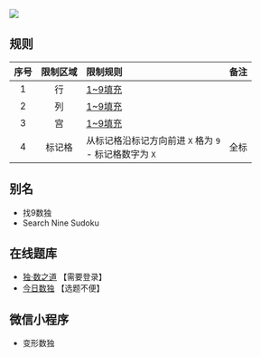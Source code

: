 ![](https://cn.sudoku.today/pic/04/search9/69755_58091.png)

## 规则
| 序号 | 限制区域 | 限制规则 | 备注 |
| :---: | :---: | :--- | :---: |
| 1 | 行 | [1~9填充] | |
| 2 | 列 | [1~9填充] | |
| 3 | 宫 | [1~9填充] | |
| 4 | 标记格 | 从标记格沿标记方向前进 `X` 格为 `9`<br/>- 标记格数字为 `X` | 全标 |

## 别名
- 找9数独
- Search Nine Sudoku

## 在线题库
- [独·数之道](http://www.sudokufans.org.cn/lx/game.index.php?type=find9) 【需要登录】
- [今日数独](https://cn.sudoku.today/g-search-9-sudoku/) 【选题不便】

## 微信小程序
- 变形数独

[1~9填充]: ../../../../../rules.md#1~9填充
